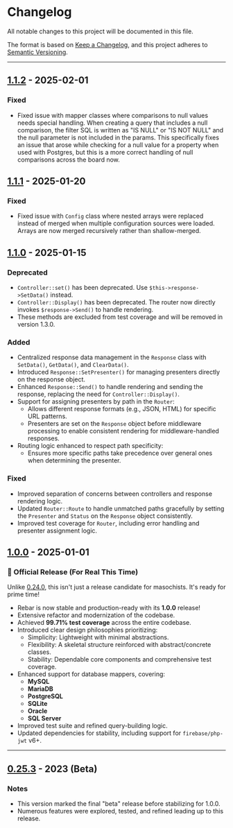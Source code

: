 # Changelog

All notable changes to this project will be documented in this file.

The format is based on [Keep a Changelog](https://keepachangelog.com/en/1.0.0/),
and this project adheres to [Semantic Versioning](https://semver.org/spec/v2.0.0.html).

---

## [1.1.2] - 2025-02-01
### Fixed
- Fixed issue with mapper classes where comparisons to null values needs special handling. When creating a
query that includes a null comparison, the filter SQL is written as "IS NULL" or "IS NOT NULL" and the null
parameter is not included in the params. This specifically fixes an issue that arose while checking for a
null value for a property when used with Postgres, but this is a more correct handling of null comparisons
across the board now.

## [1.1.1] - 2025-01-20
### Fixed
- Fixed issue with `Config` class where nested arrays were replaced instead of merged when multiple configuration sources were loaded. Arrays are now merged recursively rather than shallow-merged.

## [1.1.0] - 2025-01-15
### Deprecated
- `Controller::set()` has been deprecated. Use `$this->response->SetData()` instead.
- `Controller::Display()` has been deprecated. The router now directly invokes `$response->Send()` to handle rendering.
- These methods are excluded from test coverage and will be removed in version 1.3.0.

### Added
- Centralized response data management in the `Response` class with `SetData()`, `GetData()`, and `ClearData()`.
- Introduced `Response::SetPresenter()` for managing presenters directly on the response object.
- Enhanced `Response::Send()` to handle rendering and sending the response, replacing the need for `Controller::Display()`.
- Support for assigning presenters by path in the `Router`:
  - Allows different response formats (e.g., JSON, HTML) for specific URL patterns.
  - Presenters are set on the `Response` object before middleware processing to enable consistent rendering for middleware-handled responses.
- Routing logic enhanced to respect path specificity:
  - Ensures more specific paths take precedence over general ones when determining the presenter.

### Fixed
- Improved separation of concerns between controllers and response rendering logic.
- Updated `Router::Route` to handle unmatched paths gracefully by setting the `Presenter` and `Status` on the `Response` object consistently.
- Improved test coverage for `Router`, including error handling and presenter assignment logic.

## [1.0.0] - 2025-01-01
### 🎉 Official Release (For Real This Time)
Unlike [0.24.0], this isn't just a release candidate for masochists. It's ready for prime time!
- Rebar is now stable and production-ready with its **1.0.0** release!
- Extensive refactor and modernization of the codebase.
- Achieved **99.71% test coverage** across the entire codebase.
- Introduced clear design philosophies prioritizing:
  - Simplicity: Lightweight with minimal abstractions.
  - Flexibility: A skeletal structure reinforced with abstract/concrete classes.
  - Stability: Dependable core components and comprehensive test coverage.
- Enhanced support for database mappers, covering:
  - **MySQL**
  - **MariaDB**
  - **PostgreSQL**
  - **SQLite**
  - **Oracle**
  - **SQL Server**
- Improved test suite and refined query-building logic.
- Updated dependencies for stability, including support for `firebase/php-jwt` v6+.

---

## [0.25.3] - 2023 (Beta)
### Notes
- This version marked the final "beta" release before stabilizing for 1.0.0.
- Numerous features were explored, tested, and refined leading up to this release.

[1.1.2]: https://github.com/fluxoft/rebar/releases/tag/1.1.2
[1.1.1]: https://github.com/fluxoft/rebar/releases/tag/1.1.1
[1.1.0]: https://github.com/fluxoft/rebar/releases/tag/1.1.0
[1.0.0]: https://github.com/fluxoft/rebar/releases/tag/1.0.0
[0.25.3]: https://github.com/fluxoft/rebar/releases/tag/0.25.3
[0.24.0]:https://github.com/fluxoft/rebar/releases/tag/0.24.0
